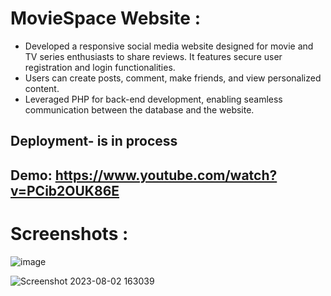 # MovieSpace Website :

- Developed a responsive social media website designed for movie and TV series enthusiasts to share reviews. It features
secure user registration and login functionalities.
- Users can create posts, comment, make friends, and view personalized content.
- Leveraged PHP for back-end development, enabling seamless communication between the database and the website.

## Deployment- is in process

## Demo: https://www.youtube.com/watch?v=PCib2OUK86E

# Screenshots : 
  ![image](https://github.com/urishitapandita/movieSpace/assets/67178658/3e72e4bc-b63c-47a0-87c2-9df654682e84)



  ![Screenshot 2023-08-02 163039](https://github.com/urishitapandita/movieSpace/assets/67178658/b202c541-9528-4b20-b124-b7734024426b)


